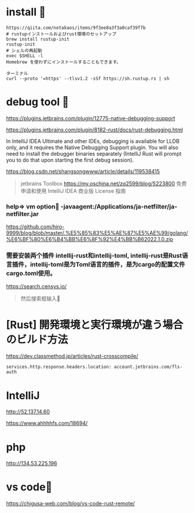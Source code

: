 # install 🔴
```
https://qiita.com/notakaos/items/9f3ee8a3f3a0caf39f7b
# rustupインストールおよびrust環境のセットアップ
brew install rustup-init
rustup-init
# シェルの再起動
exec $SHELL -l
Homebrew を使わずにインストールすることもできます。

ターミナル
curl --proto '=https' --tlsv1.2 -sSf https://sh.rustup.rs | sh
```
# debug tool 🔴
https://plugins.jetbrains.com/plugin/12775-native-debugging-support

https://plugins.jetbrains.com/plugin/8182-rust/docs/rust-debugging.html

In IntelliJ IDEA Ultimate and other IDEs, debugging is available for LLDB only, and it requires the Native Debugging Support plugin. You will also need to install the debugger binaries separately (IntelliJ Rust will prompt you to do that upon starting the first debug session).


https://blog.csdn.net/shangsongwww/article/details/119538415

> jetbrains Toolbox
https://my.oschina.net/zq2599/blog/5223800 免费申请和使用 IntelliJ IDEA 商业版 License 指南

### help=> vm option🔴 -javaagent:/Applications/ja-netfilter/ja-netfilter.jar

https://github.com/hiro-9999/blog/blob/master/.%E5%85%83%E5%AE%87%E5%AE%99/golang/%E6%BF%80%E6%B4%BB%E6%8F%92%E4%BB%B62022.1.0.zip

### 需要安装两个插件 intellij-rust和intellij-toml, intellij-rust是Rust语言插件，intellij-toml是为Toml语言的插件，是为cargo的配置文件cargo.toml使用。
https://search.censys.io/

>然后搜索框输入🔴

# [Rust] 開発環境と実行環境が違う場合のビルド方法
https://dev.classmethod.jp/articles/rust-crosscompile/

```
services.http.response.headers.location: account.jetbrains.com/fls-auth
```
# IntelliJ
http://52.137.14.60

https://www.ahhhhfs.com/18694/

# php 
http://134.53.225.196

# vs code🔴
https://chigusa-web.com/blog/vs-code-rust-remote/




